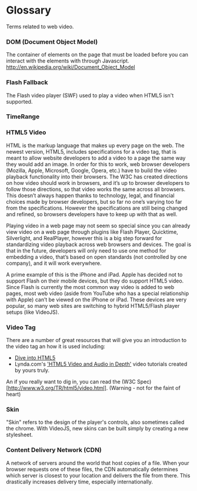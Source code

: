 Glossary
========
Terms related to web video.

### DOM (Document Object Model)
The container of elements on the page that must be loaded before you can interact with the elements with through Javascript.
http://en.wikipedia.org/wiki/Document_Object_Model


### Flash Fallback
The Flash video player (SWF) used to play a video when HTML5 isn't supported.


### TimeRange


### HTML5 Video
HTML is the markup language that makes up every page on the web. The newest version, HTML5, includes specifications for a video tag, that is meant to allow website developers to add a video to a page the same way they would add an image. In order for this to work, web browser developers (Mozilla, Apple, Microsoft, Google, Opera, etc.) have to build the video playback functionality into their browsers. The W3C has created directions on how video should work in browsers, and it’s up to browser developers to follow those directions, so that video works the same across all browsers. This doesn’t always happen thanks to technology, legal, and financial choices made by browser developers, but so far no one’s varying too far from the specifications. However the specifications are still being changed and refined, so browsers developers have to keep up with that as well.

Playing video in a web page may not seem so special since you can already view video on a web page through plugins like Flash Player, Quicktime, Silverlight, and RealPlayer, however this is a big step forward for standardizing video playback across web browsers and devices. The goal is that in the future, developers will only need to use one method for embedding a video, that’s based on open standards (not controlled by one company), and it will work everywhere.

A prime example of this is the iPhone and iPad. Apple has decided not to support Flash on their mobile devices, but they do support HTML5 video. Since Flash is currently the most common way video is added to web pages, most web video (aside from YouTube who has a special relationship with Apple) can’t be viewed on the iPhone or iPad. These devices are very popular, so many web sites are switching to hybrid HTML5/Flash player setups (like VideoJS).


### Video Tag
There are a number of great resources that will give you an introduction to the video tag an how it is used including:

  - [Dive into HTML5](http://diveintohtml5.org/video.html)
  - Lynda.com's ['HTML5 Video and Audio in Depth'](http://www.lynda.com/HTML-5-tutorials/HTML5-Video-and-Audio-in-Depth/80781-2.html) video tutorials created by yours truly.

An if you really want to dig in, you can read the (W3C Spec)[http://www.w3.org/TR/html5/video.html]. (Warning - not for the faint of heart)


### Skin
"Skin" refers to the design of the player's controls, also sometimes called the chrome. With VideoJS, new skins can be built simply by creating a new stylesheet.


### Content Delivery Network (CDN)
A network of servers around the world that host copies of a file. When your browser requests one of these files, the CDN automatically determines which server is closest to your location and delivers the file from there. This drastically increases delivery time, especially internationally.
